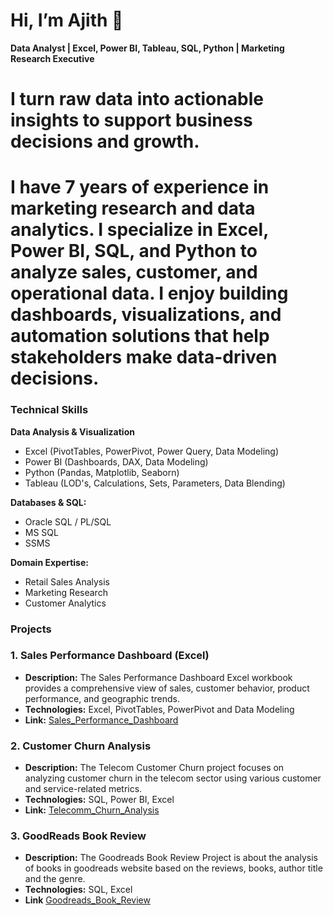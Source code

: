 # Hi, I’m Ajith 👋
**Data Analyst | Excel, Power BI, Tableau, SQL, Python | Marketing Research Executive**

# I turn raw data into actionable insights to support business decisions and growth.

# I have 7 years of experience in marketing research and data analytics. I specialize in Excel, Power BI, SQL, and Python to analyze sales, customer, and operational data. I enjoy building dashboards, visualizations, and automation solutions that help stakeholders make data-driven decisions.

### Technical Skills ###
**Data Analysis & Visualization**
- Excel (PivotTables, PowerPivot, Power Query, Data Modeling)
- Power BI (Dashboards, DAX, Data Modeling)
- Python (Pandas, Matplotlib, Seaborn)
- Tableau (LOD's, Calculations, Sets, Parameters, Data Blending)

**Databases & SQL:**
- Oracle SQL / PL/SQL
- MS SQL
- SSMS

**Domain Expertise:**
- Retail Sales Analysis
- Marketing Research
- Customer Analytics

### Projects ###
### 1. Sales Performance Dashboard (Excel)
- **Description:** The Sales Performance Dashboard Excel workbook provides a comprehensive view of sales, customer behavior, product performance, and geographic trends.
- **Technologies:** Excel, PivotTables, PowerPivot and Data Modeling
- **Link:** [Sales_Performance_Dashboard](https://github.com/AjithSettu/Sales_Performance_Dashboard_Excel)

### 2. Customer Churn Analysis
- **Description:** The Telecom Customer Churn project focuses on analyzing customer churn in the telecom sector using various customer and service-related metrics.
- **Technologies:** SQL, Power BI, Excel
- **Link:** [Telecomm_Churn_Analysis](https://github.com/AjithSettu/Telecom-Customer-Churn)

### 3. GoodReads Book Review
- **Description:** The Goodreads Book Review Project is about the analysis of books in goodreads website based on the reviews, books, author title and the genre.
- **Technologies:** SQL, Excel
- **Link** [Goodreads_Book_Review](https://github.com/AjithSettu/Goodreads_Book_Review/blob/main/Business_Insights)





